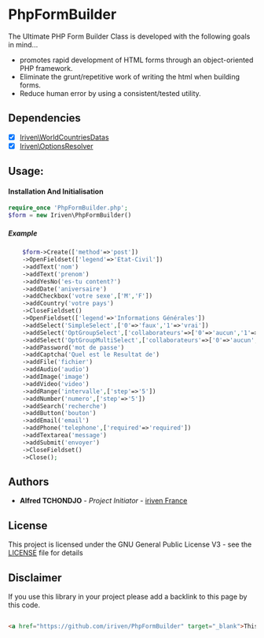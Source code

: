 # PhpFormBuilder
The Ultimate PHP Form Builder Class is developed with the following goals in mind...

  - promotes rapid development of HTML forms through an object-oriented PHP framework.
  - Eliminate the grunt/repetitive work of writing the html when building forms.
  - Reduce human error by using a consistent/tested utility.

## Dependencies

- [x] [Iriven\WorldCountriesDatas](https://github.com/iriven/WorldCountriesDatas)
- [x] [Iriven\OptionsResolver](https://github.com/iriven/PhpOptionsResolver)

## Usage: 

#### Installation And Initialisation
```php
require_once 'PhpFormBuilder.php';
$form = new Iriven\PhpFormBuilder()
```
##### Example 
```php
    $form->Create(['method'=>'post'])
    ->OpenFieldset(['legend'=>'Etat-Civil'])
    ->addText('nom')
    ->addText('prenom')
    ->addYesNo('es-tu content?')
    ->addDate('aniversaire')
    ->addCheckbox('votre sexe',['M','F'])
    ->addCountry('votre pays')
    ->CloseFieldset()
    ->OpenFieldset(['legend'=>'Informations Générales'])
    ->addSelect('SimpleSelect',['0'=>'faux','1'=>'vrai'])
    ->addSelect('OptGroupSelect',['collaborateurs'=>['0'=>'aucun','1'=>'1 personne','6'=>'6 personnes'],'auteur'=>['2'=>'alfred','3'=>'iriven','4'=>'iriventeam']],['name'=>'selection2','value'=>'3'])
    ->addSelect('OptGroupMultiSelect',['collaborateurs'=>['0'=>'aucun','1'=>'1 personne','6'=>'6 personnes'],'auteur'=>['2'=>'alfred','3'=>'iriven','4'=>'iriventeam']],['name'=>'selection3','multiple'=>'multiple'])
    ->addPassword('mot de passe')
    ->addCaptcha('Quel est le Resultat de')
    ->addFile('fichier')
    ->addAudio('audio')
    ->addImage('image')
    ->addVideo('video')
    ->addRange('intervalle',['step'=>'5'])
    ->addNumber('numero',['step'=>'5'])
    ->addSearch('recherche')
    ->addButton('bouton')
    ->addEmail('email')
    ->addPhone('telephone',['required'=>'required'])
    ->addTextarea('message')
    ->addSubmit('envoyer')
    ->CloseFieldset()
    ->Close();
```

## Authors

* **Alfred TCHONDJO** - *Project Initiator* - [iriven France](https://www.facebook.com/Tchalf)

## License

This project is licensed under the GNU General Public License V3 - see the [LICENSE](LICENSE) file for details



## Disclaimer

If you use this library in your project please add a backlink to this page by this code.

```html

<a href="https://github.com/iriven/PhpFormBuilder" target="_blank">This Project Uses Alfred's TCHONDJO PhpFormBuilder Library.</a>
```
